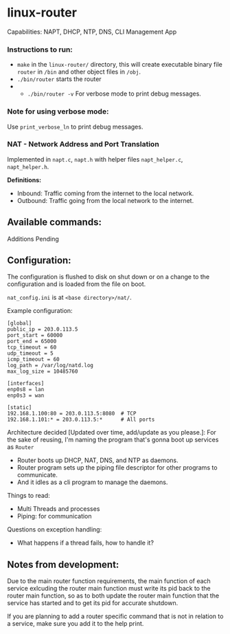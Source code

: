 # linux-router

Capabilities: NAPT, DHCP, NTP, DNS, CLI Management App

### Instructions to run:
- `make` in the `linux-router/` directory, this will create executable binary file `router` in `/bin` and other object files in `/obj`.
- `./bin/router` starts the router
- - `./bin/router -v` For verbose mode to print debug messages.
 
### Note for using verbose mode: 
Use `print_verbose_ln` to print debug messages.


### NAT - Network Address and Port Translation

Implemented in `napt.c`, `napt.h` with helper files `napt_helper.c`, `napt_helper.h`.

**Definitions:**
- Inbound: Traffic coming from the internet to the local network.
- Outbound: Traffic going from the local network to the internet.


## Available commands:
Additions Pending


## Configuration:

The configuration is flushed to disk on shut down or on a change to the configuration and is loaded from the file on boot.

`nat_config.ini` is at `<base directory>/nat/`.

Example configuration:
```
[global]
public_ip = 203.0.113.5
port_start = 60000
port_end = 65000
tcp_timeout = 60
udp_timeout = 5
icmp_timeout = 60
log_path = /var/log/natd.log
max_log_size = 10485760

[interfaces]
enp0s8 = lan
enp0s3 = wan

[static]
192.168.1.100:80 = 203.0.113.5:8080  # TCP
192.168.1.101:* = 203.0.113.5:*      # All ports
```


Architecture decided \[Updated over time, add/update as you please.\]:
For the sake of reusing, I'm naming the program that's gonna boot up services as `Router` 

- Router boots up DHCP, NAT, DNS, and NTP as daemons.
- Router program sets up the piping file descriptor for other programs to communicate.
- And it idles as a cli program to manage the daemons.

Things to read:
- Multi Threads and processes 
- Piping: for communication

Questions on exception handling:
- What happens if a thread fails, how to handle it?

## Notes from development:
Due to the main router function requirements, the main function of each service exlcuding the router main function must write its pid back to the router main function, so as to both update the router main function that the service has started and to get its pid for accurate shutdown.

If you are planning to add a router specific command that is not in relation to a service, make sure you add it to the help print.